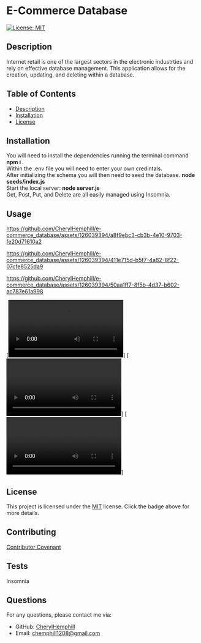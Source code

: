 
# E-Commerce Database

[![License: MIT](https://img.shields.io/badge/License-MIT-yellow.svg)](https://opensource.org/licenses/MIT)

## Description
Internet retail is one of the largest sectors in the electronic industrties and rely on effective database management. This application allows for the creation, updating, and deleting within a database.

## Table of Contents
* [Description](#description)
* [Installation](#installation)
* [License](#license)

## Installation
You will need to install the dependencies running the terminal command <strong> npm i </strong>. <br>Within the .env file you will need to enter your own credintals.<br> After initializing the schema you will then need to seed the database. <strong> node seeds/index.js </strong><br> Start the local server: <strong> node server.js </strong> <br> Get, Post, Put, and Delete are all easily managed using Insomnia.

## Usage


https://github.com/CherylHemphill/e-commerce_database/assets/126039394/a8f9ebc3-cb3b-4e10-9703-fe20d71610a2


https://github.com/CherylHemphill/e-commerce_database/assets/126039394/411e715d-b5f7-4a82-8f22-07cfe8525da9



https://github.com/CherylHemphill/e-commerce_database/assets/126039394/50aa1ff7-8f5b-4d37-b602-ac787e61a998



[![Demo Video](/images/categories.mp4)]
[![Demo Video](/images/Products.mp4)]
[![Demo Video](/images/tags.mp4)]


## License

This project is licensed under the [MIT](https://opensource.org/licenses/MIT) license. Click the badge above for more details.


## Contributing
[Contributor Covenant](https://www.contributor-covenant.org/)

## Tests
Insomnia

## Questions
For any questions, please contact me via:
* GitHub: [CherylHemphill](https://github.com/CherylHemphill)
* Email: chemphill1208@gmail.com
